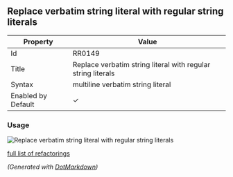 ## Replace verbatim string literal with regular string literals

| Property           | Value                                                        |
| ------------------ | ------------------------------------------------------------ |
| Id                 | RR0149                                                       |
| Title              | Replace verbatim string literal with regular string literals |
| Syntax             | multiline verbatim string literal                            |
| Enabled by Default | &#x2713;                                                     |

### Usage

![Replace verbatim string literal with regular string literals](../../images/refactorings/ReplaceVerbatimStringLiteralWithRegularStringLiterals.png)

[full list of refactorings](Refactorings.md)

*\(Generated with [DotMarkdown](http://github.com/JosefPihrt/DotMarkdown)\)*